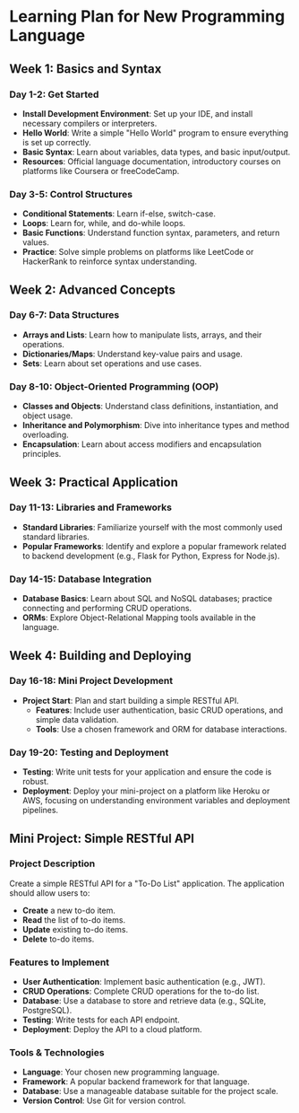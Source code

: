# Learning Plan for New Programming Language

## Week 1: Basics and Syntax

### Day 1-2: Get Started
- **Install Development Environment**: Set up your IDE, and install necessary compilers or interpreters.
- **Hello World**: Write a simple "Hello World" program to ensure everything is set up correctly.
- **Basic Syntax**: Learn about variables, data types, and basic input/output.
- **Resources**: Official language documentation, introductory courses on platforms like Coursera or freeCodeCamp.

### Day 3-5: Control Structures
- **Conditional Statements**: Learn if-else, switch-case.
- **Loops**: Learn for, while, and do-while loops.
- **Basic Functions**: Understand function syntax, parameters, and return values.
- **Practice**: Solve simple problems on platforms like LeetCode or HackerRank to reinforce syntax understanding.

## Week 2: Advanced Concepts

### Day 6-7: Data Structures
- **Arrays and Lists**: Learn how to manipulate lists, arrays, and their operations.
- **Dictionaries/Maps**: Understand key-value pairs and usage.
- **Sets**: Learn about set operations and use cases.

### Day 8-10: Object-Oriented Programming (OOP)
- **Classes and Objects**: Understand class definitions, instantiation, and object usage.
- **Inheritance and Polymorphism**: Dive into inheritance types and method overloading.
- **Encapsulation**: Learn about access modifiers and encapsulation principles.

## Week 3: Practical Application

### Day 11-13: Libraries and Frameworks
- **Standard Libraries**: Familiarize yourself with the most commonly used standard libraries.
- **Popular Frameworks**: Identify and explore a popular framework related to backend development (e.g., Flask for Python, Express for Node.js).

### Day 14-15: Database Integration
- **Database Basics**: Learn about SQL and NoSQL databases; practice connecting and performing CRUD operations.
- **ORMs**: Explore Object-Relational Mapping tools available in the language.

## Week 4: Building and Deploying

### Day 16-18: Mini Project Development
- **Project Start**: Plan and start building a simple RESTful API.
    - **Features**: Include user authentication, basic CRUD operations, and simple data validation.
    - **Tools**: Use a chosen framework and ORM for database interactions.

### Day 19-20: Testing and Deployment
- **Testing**: Write unit tests for your application and ensure the code is robust.
- **Deployment**: Deploy your mini-project on a platform like Heroku or AWS, focusing on understanding environment variables and deployment pipelines.

## Mini Project: Simple RESTful API

### Project Description
Create a simple RESTful API for a "To-Do List" application. The application should allow users to:
- **Create** a new to-do item.
- **Read** the list of to-do items.
- **Update** existing to-do items.
- **Delete** to-do items.

### Features to Implement
- **User Authentication**: Implement basic authentication (e.g., JWT).
- **CRUD Operations**: Complete CRUD operations for the to-do list.
- **Database**: Use a database to store and retrieve data (e.g., SQLite, PostgreSQL).
- **Testing**: Write tests for each API endpoint.
- **Deployment**: Deploy the API to a cloud platform.

### Tools & Technologies
- **Language**: Your chosen new programming language.
- **Framework**: A popular backend framework for that language.
- **Database**: Use a manageable database suitable for the project scale.
- **Version Control**: Use Git for version control.
